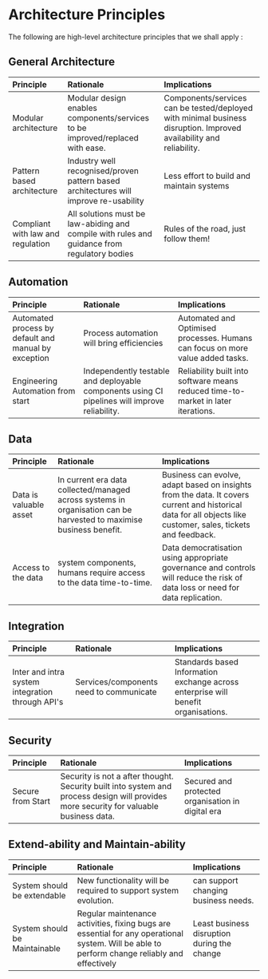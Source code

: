 
# Architecture Principles

The following are high-level architecture principles that we shall apply :

## General Architecture

| Principle                         | Rationale                                                    | Implications                                                 |
| :-------------------------------- | :----------------------------------------------------------- | :----------------------------------------------------------- |
| Modular architecture              | Modular design enables components/services to be improved/replaced with ease. | Components/services can be tested/deployed with minimal business disruption. Improved availability and reliability. |
| Pattern based architecture        | Industry well recognised/proven pattern based architectures will improve re-usability | Less effort to build and maintain systems                    |
| Compliant with law and regulation | All solutions must be law-abiding and compile with rules and guidance from regulatory bodies | Rules of the road, just follow them!                         |

##  Automation

| Principle                                            | Rationale                                                    | Implications                                                 |
| :--------------------------------------------------- | :----------------------------------------------------------- | :----------------------------------------------------------- |
| Automated process by default and manual by exception | Process automation will bring efficiencies                   | Automated and Optimised processes. Humans can focus on more value added tasks. |
| Engineering Automation from start                    | Independently testable and deployable components using CI pipelines will improve reliability. | Reliability built into software means reduced time-to-market in later iterations. |

## Data

| Principle              | Rationale                                                    | Implications                                                 |
| :--------------------- | :----------------------------------------------------------- | :----------------------------------------------------------- |
| Data is valuable asset | In current era data collected/managed across systems in organisation can be harvested to maximise business benefit. | Business can evolve, adapt based on insights from the data. It covers current and historical data for all objects like customer, sales, tickets and feedback. |
| Access to the data     | system components, humans require access to the data time-to-time. | Data democratisation using appropriate governance and controls will reduce the risk of data loss or need for data replication. |

## Integration

| Principle                                        | Rationale                               | Implications                                                 |
| :----------------------------------------------- | :-------------------------------------- | :----------------------------------------------------------- |
| Inter and intra system integration through API's | Services/components need to communicate | Standards based Information exchange across enterprise will benefit organisations. |

## Security

| Principle         | Rationale                                                    | Implications                                      |
| :---------------- | :----------------------------------------------------------- | :------------------------------------------------ |
| Secure from Start | Security is not a after thought. Security built into system and process design will provides more security for valuable business data. | Secured and protected organisation in digital era |

## Extend-ability and Maintain-ability

| Principle                     | Rationale                                                    | Implications                                |
| :---------------------------- | :----------------------------------------------------------- | :------------------------------------------ |
| System should be extendable   | New functionality will be required to support system evolution. | can support changing business needs.        |
| System should be Maintainable | Regular maintenance activities, fixing bugs are essential for any operational system. Will be able to perform change reliably and effectively | Least business disruption during the change |


